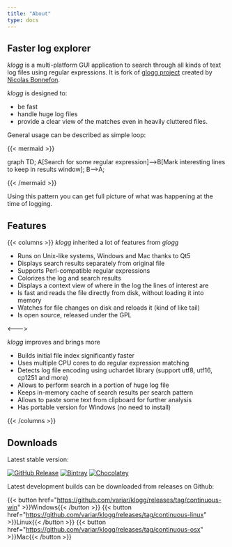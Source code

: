 ```yaml
---
title: "About"
type: docs
---
```


## Faster log explorer

_klogg_ is a multi-platform GUI application to search through all kinds of text log files using regular expressions. It is fork of [glogg project](https://glogg.bonnefon.org/) created by [Nicolas Bonnefon](https://github.com/nickbnf).

_klogg_ is designed to:

 - be fast
 - handle huge log files
 - provide a clear view of the matches even in heavily cluttered files.

General usage can be described as simple loop:

{{< mermaid >}}

graph TD;
    A[Search for some regular expression]-->B[Mark interesting lines to keep in results window];
    B-->A;
  
{{< /mermaid >}}

 Using this pattern you can get full picture of what was happening at the time of logging.

## Features
{{< columns >}}
 _klogg_ inherited a lot of features from _glogg_

 - Runs on Unix-like systems, Windows and Mac thanks to Qt5
 - Displays search results separately from original file
 - Supports Perl-compatible regular expressions
 - Colorizes the log and search results
 - Displays a context view of where in the log the lines of interest are
 - Is fast and reads the file directly from disk, without loading it into memory
 - Watches for file changes on disk and reloads it (kind of like tail)
 - Is open source, released under the GPL

<--->

_klogg_ improves and brings more

 - Builds initial file index significantly faster
 - Uses multiple CPU cores to do regular expression matching
 - Detects log file encoding using uchardet library (support utf8, utf16, cp1251 and more)
 - Allows to perform search in a portion of huge log file
 - Keeps in-memory cache of search results per search pattern
 - Allows to paste some text from clipboard for further analysis
 - Has portable version for Windows (no need to install)

{{< /columns >}}

## Downloads

Latest stable version:

[ ![GitHub Release](https://img.shields.io/github/v/release/variar/klogg?label=GitHub%20Release&style=for-the-badge)](https://github.com/variar/klogg/releases/tag/v19.9)
[ ![Bintray](https://img.shields.io/badge/dynamic/json.svg?label=Bintray&query=name&style=for-the-badge&url=https%3A%2F%2Fapi.bintray.com%2Fpackages%2Fvariar%2Fgeneric%2Fklogg%2Fversions%2F_latest)](https://bintray.com/variar/generic/klogg/_latestVersion)
[ ![Chocolatey](https://img.shields.io/chocolatey/v/klogg?style=for-the-badge)](https://chocolatey.org/packages/klogg)

Latest development builds can be downloaded from releases on Github: 

{{< button href="https://github.com/variar/klogg/releases/tag/continuous-win" >}}Windows{{< /button >}}
{{< button href="https://github.com/variar/klogg/releases/tag/continuous-linux" >}}Linux{{< /button >}}
{{< button href="https://github.com/variar/klogg/releases/tag/continuous-osx" >}}Mac{{< /button >}}

